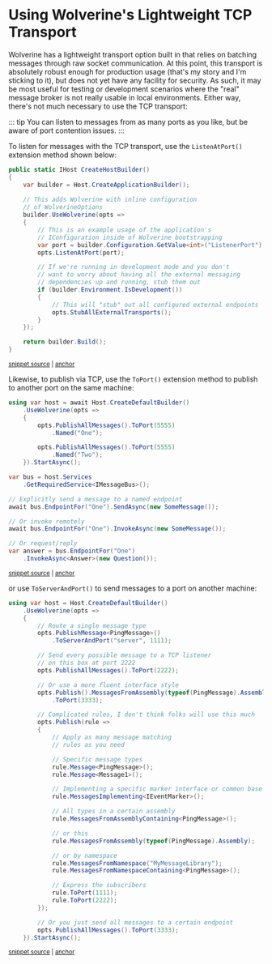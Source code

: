 # Using Wolverine's Lightweight TCP Transport

Wolverine has a lightweight transport option built in that relies on batching messages through raw socket communication.
At this point, this transport is absolutely robust enough for production usage (that's my story and I'm sticking to it),
but does not yet have any facility for security. As such, it may be most useful for testing or development scenarios where the "real"
message broker is not really usable in local environments. Either way, there's not much necessary to use the TCP
transport:

::: tip
You can listen to messages from as many ports as you like, but be aware of port contention issues.
:::

To listen for messages with the TCP transport, use the `ListenAtPort()` extension method shown below:

<!-- snippet: sample_UseWolverineWithInlineOptionsConfigurationAndHosting -->
<a id='snippet-sample_usewolverinewithinlineoptionsconfigurationandhosting'></a>
```cs
public static IHost CreateHostBuilder()
{
    var builder = Host.CreateApplicationBuilder();
    
    // This adds Wolverine with inline configuration
    // of WolverineOptions
    builder.UseWolverine(opts =>
    {
        // This is an example usage of the application's
        // IConfiguration inside of Wolverine bootstrapping
        var port = builder.Configuration.GetValue<int>("ListenerPort");
        opts.ListenAtPort(port);

        // If we're running in development mode and you don't
        // want to worry about having all the external messaging
        // dependencies up and running, stub them out
        if (builder.Environment.IsDevelopment())
        {
            // This will "stub" out all configured external endpoints
            opts.StubAllExternalTransports();
        }
    });

    return builder.Build();
}
```
<sup><a href='https://github.com/JasperFx/wolverine/blob/main/src/Samples/DocumentationSamples/CustomWolverineOptions.cs#L30-L58' title='Snippet source file'>snippet source</a> | <a href='#snippet-sample_usewolverinewithinlineoptionsconfigurationandhosting' title='Start of snippet'>anchor</a></sup>
<!-- endSnippet -->

Likewise, to publish via TCP, use the `ToPort()` extension method to publish to another port on the same
machine:

<!-- snippet: sample_sending_to_endpoint_by_name -->
<a id='snippet-sample_sending_to_endpoint_by_name'></a>
```cs
using var host = await Host.CreateDefaultBuilder()
    .UseWolverine(opts =>
    {
        opts.PublishAllMessages().ToPort(5555)
            .Named("One");

        opts.PublishAllMessages().ToPort(5555)
            .Named("Two");
    }).StartAsync();

var bus = host.Services
    .GetRequiredService<IMessageBus>();

// Explicitly send a message to a named endpoint
await bus.EndpointFor("One").SendAsync(new SomeMessage());

// Or invoke remotely
await bus.EndpointFor("One").InvokeAsync(new SomeMessage());

// Or request/reply
var answer = bus.EndpointFor("One")
    .InvokeAsync<Answer>(new Question());
```
<sup><a href='https://github.com/JasperFx/wolverine/blob/main/src/Samples/DocumentationSamples/PublishingSamples.cs#L47-L72' title='Snippet source file'>snippet source</a> | <a href='#snippet-sample_sending_to_endpoint_by_name' title='Start of snippet'>anchor</a></sup>
<!-- endSnippet -->

or use `ToServerAndPort()` to send messages to a port on another machine:

<!-- snippet: sample_StaticPublishingRules -->
<a id='snippet-sample_staticpublishingrules'></a>
```cs
using var host = Host.CreateDefaultBuilder()
    .UseWolverine(opts =>
    {
        // Route a single message type
        opts.PublishMessage<PingMessage>()
            .ToServerAndPort("server", 1111);

        // Send every possible message to a TCP listener
        // on this box at port 2222
        opts.PublishAllMessages().ToPort(2222);

        // Or use a more fluent interface style
        opts.Publish().MessagesFromAssembly(typeof(PingMessage).Assembly)
            .ToPort(3333);

        // Complicated rules, I don't think folks will use this much
        opts.Publish(rule =>
        {
            // Apply as many message matching
            // rules as you need

            // Specific message types
            rule.Message<PingMessage>();
            rule.Message<Message1>();

            // Implementing a specific marker interface or common base class
            rule.MessagesImplementing<IEventMarker>();

            // All types in a certain assembly
            rule.MessagesFromAssemblyContaining<PingMessage>();

            // or this
            rule.MessagesFromAssembly(typeof(PingMessage).Assembly);

            // or by namespace
            rule.MessagesFromNamespace("MyMessageLibrary");
            rule.MessagesFromNamespaceContaining<PingMessage>();

            // Express the subscribers
            rule.ToPort(1111);
            rule.ToPort(2222);
        });

        // Or you just send all messages to a certain endpoint
        opts.PublishAllMessages().ToPort(3333);
    }).StartAsync();
```
<sup><a href='https://github.com/JasperFx/wolverine/blob/main/src/Samples/DocumentationSamples/StaticPublishingRule.cs#L12-L61' title='Snippet source file'>snippet source</a> | <a href='#snippet-sample_staticpublishingrules' title='Start of snippet'>anchor</a></sup>
<!-- endSnippet -->



